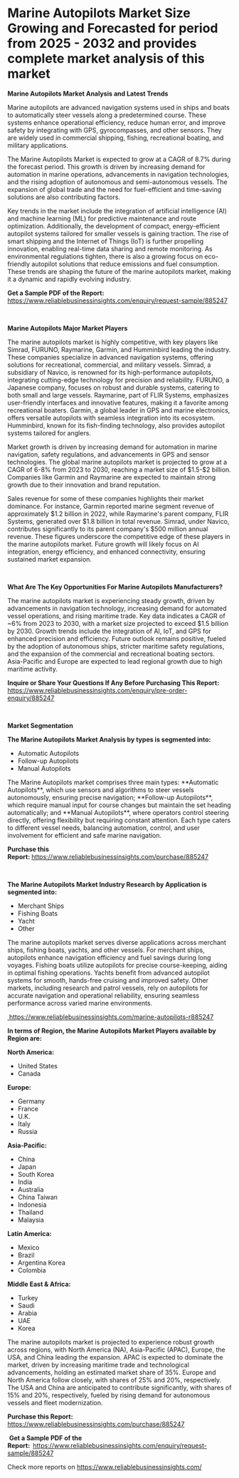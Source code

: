 <p><h1>Marine Autopilots Market Size Growing and Forecasted for period from 2025 - 2032 and provides complete market analysis of this market</h1></p><p><strong>Marine Autopilots Market Analysis and Latest Trends</strong></p>
<p><p>Marine autopilots are advanced navigation systems used in ships and boats to automatically steer vessels along a predetermined course. These systems enhance operational efficiency, reduce human error, and improve safety by integrating with GPS, gyrocompasses, and other sensors. They are widely used in commercial shipping, fishing, recreational boating, and military applications.</p><p>The Marine Autopilots Market is expected to grow at a CAGR of 8.7% during the forecast period. This growth is driven by increasing demand for automation in marine operations, advancements in navigation technologies, and the rising adoption of autonomous and semi-autonomous vessels. The expansion of global trade and the need for fuel-efficient and time-saving solutions are also contributing factors.</p><p>Key trends in the market include the integration of artificial intelligence (AI) and machine learning (ML) for predictive maintenance and route optimization. Additionally, the development of compact, energy-efficient autopilot systems tailored for smaller vessels is gaining traction. The rise of smart shipping and the Internet of Things (IoT) is further propelling innovation, enabling real-time data sharing and remote monitoring. As environmental regulations tighten, there is also a growing focus on eco-friendly autopilot solutions that reduce emissions and fuel consumption. These trends are shaping the future of the marine autopilots market, making it a dynamic and rapidly evolving industry.</p></p>
<p><strong>Get a Sample PDF of the Report:&nbsp;</strong> <a href="https://www.reliablebusinessinsights.com/enquiry/request-sample/885247?utm_campaign=96&utm_medium=2&utm_source=Github&utm_content=ia&utm_term=22012025&utm_id=marine-autopilots">https://www.reliablebusinessinsights.com/enquiry/request-sample/885247</a></p>
<p>&nbsp;</p>
<p><strong>Marine Autopilots Major Market Players</strong></p>
<p><p>The marine autopilots market is highly competitive, with key players like Simrad, FURUNO, Raymarine, Garmin, and Humminbird leading the industry. These companies specialize in advanced navigation systems, offering solutions for recreational, commercial, and military vessels. Simrad, a subsidiary of Navico, is renowned for its high-performance autopilots, integrating cutting-edge technology for precision and reliability. FURUNO, a Japanese company, focuses on robust and durable systems, catering to both small and large vessels. Raymarine, part of FLIR Systems, emphasizes user-friendly interfaces and innovative features, making it a favorite among recreational boaters. Garmin, a global leader in GPS and marine electronics, offers versatile autopilots with seamless integration into its ecosystem. Humminbird, known for its fish-finding technology, also provides autopilot systems tailored for anglers.</p><p>Market growth is driven by increasing demand for automation in marine navigation, safety regulations, and advancements in GPS and sensor technologies. The global marine autopilots market is projected to grow at a CAGR of 6-8% from 2023 to 2030, reaching a market size of $1.5-$2 billion. Companies like Garmin and Raymarine are expected to maintain strong growth due to their innovation and brand reputation.</p><p>Sales revenue for some of these companies highlights their market dominance. For instance, Garmin reported marine segment revenue of approximately $1.2 billion in 2022, while Raymarine's parent company, FLIR Systems, generated over $1.8 billion in total revenue. Simrad, under Navico, contributes significantly to its parent company's $500 million annual revenue. These figures underscore the competitive edge of these players in the marine autopilots market. Future growth will likely focus on AI integration, energy efficiency, and enhanced connectivity, ensuring sustained market expansion.</p></p>
<p>&nbsp;</p>
<p><strong>What Are The Key Opportunities For Marine Autopilots Manufacturers?</strong></p>
<p><p>The marine autopilots market is experiencing steady growth, driven by advancements in navigation technology, increasing demand for automated vessel operations, and rising maritime trade. Key data indicates a CAGR of ~6% from 2023 to 2030, with a market size projected to exceed $1.5 billion by 2030. Growth trends include the integration of AI, IoT, and GPS for enhanced precision and efficiency. Future outlook remains positive, fueled by the adoption of autonomous ships, stricter maritime safety regulations, and the expansion of the commercial and recreational boating sectors. Asia-Pacific and Europe are expected to lead regional growth due to high maritime activity.</p></p>
<p><strong>Inquire or Share Your Questions If Any Before Purchasing This Report:</strong> <a href="https://www.reliablebusinessinsights.com/enquiry/pre-order-enquiry/885247?utm_campaign=96&utm_medium=2&utm_source=Github&utm_content=ia&utm_term=22012025&utm_id=marine-autopilots">https://www.reliablebusinessinsights.com/enquiry/pre-order-enquiry/885247</a></p>
<p>&nbsp;</p>
<p><strong>Market Segmentation</strong></p>
<p><strong>The Marine Autopilots Market Analysis by types is segmented into:</strong></p>
<p><ul><li>Automatic Autopilots</li><li>Follow-up Autopilots</li><li>Manual Autopilots</li></ul></p>
<p><p>The Marine Autopilots market comprises three main types: **Automatic Autopilots**, which use sensors and algorithms to steer vessels autonomously, ensuring precise navigation; **Follow-up Autopilots**, which require manual input for course changes but maintain the set heading automatically; and **Manual Autopilots**, where operators control steering directly, offering flexibility but requiring constant attention. Each type caters to different vessel needs, balancing automation, control, and user involvement for efficient and safe marine navigation.</p></p>
<p><strong>Purchase this Report:&nbsp;</strong><a href="https://www.reliablebusinessinsights.com/purchase/885247?utm_campaign=96&utm_medium=2&utm_source=Github&utm_content=ia&utm_term=22012025&utm_id=marine-autopilots">https://www.reliablebusinessinsights.com/purchase/885247</a></p>
<p>&nbsp;</p>
<p><strong>The Marine Autopilots Market Industry Research by Application is segmented into:</strong></p>
<p><ul><li>Merchant Ships</li><li>Fishing Boats</li><li>Yacht</li><li>Other</li></ul></p>
<p><p>The marine autopilots market serves diverse applications across merchant ships, fishing boats, yachts, and other vessels. For merchant ships, autopilots enhance navigation efficiency and fuel savings during long voyages. Fishing boats utilize autopilots for precise course-keeping, aiding in optimal fishing operations. Yachts benefit from advanced autopilot systems for smooth, hands-free cruising and improved safety. Other markets, including research and patrol vessels, rely on autopilots for accurate navigation and operational reliability, ensuring seamless performance across varied marine environments.</p></p>
<p><a href="https://www.reliablebusinessinsights.com/marine-autopilots-r885247?utm_campaign=96&utm_medium=2&utm_source=Github&utm_content=ia&utm_term=22012025&utm_id=marine-autopilots">&nbsp;https://www.reliablebusinessinsights.com/marine-autopilots-r885247</a></p>
<p><strong>In terms of Region, the Marine Autopilots Market Players available by Region are:</strong></p>
<p>
    <p> <strong> North America: </strong>
        <ul>
            <li>United States</li>
            <li>Canada</li>
        </ul>
        </p> 
    <p> <strong> Europe: </strong>
        <ul>
            <li>Germany</li>
            <li>France</li>
            <li>U.K.</li>
            <li>Italy</li>
            <li>Russia</li>
        </ul>
        </p> 
    <p> <strong> Asia-Pacific: </strong>
        <ul>
            <li>China</li>
            <li>Japan</li>
            <li>South Korea</li>
            <li>India</li>
            <li>Australia</li>
            <li>China Taiwan</li>
            <li>Indonesia</li>
            <li>Thailand</li>
            <li>Malaysia</li>
        </ul>
        </p> 
    <p> <strong> Latin America: </strong>
        <ul>
            <li>Mexico</li>
            <li>Brazil</li>
            <li>Argentina Korea</li>
            <li>Colombia</li>
        </ul>
        </p> 
    <p> <strong> Middle East & Africa: </strong>
        <ul>
            <li>Turkey</li>
            <li>Saudi</li>
            <li>Arabia</li>
            <li>UAE</li>
            <li>Korea</li>
        </ul>
    </p>
    </p>
<p><p>The marine autopilots market is projected to experience robust growth across regions, with North America (NA), Asia-Pacific (APAC), Europe, the USA, and China leading the expansion. APAC is expected to dominate the market, driven by increasing maritime trade and technological advancements, holding an estimated market share of 35%. Europe and North America follow closely, with shares of 25% and 20%, respectively. The USA and China are anticipated to contribute significantly, with shares of 15% and 20%, respectively, fueled by rising demand for autonomous vessels and fleet modernization.</p></p>
<p><strong>Purchase this Report: </strong><a href="https://www.reliablebusinessinsights.com/purchase/885247?utm_campaign=96&utm_medium=2&utm_source=Github&utm_content=ia&utm_term=22012025&utm_id=marine-autopilots">https://www.reliablebusinessinsights.com/purchase/885247</a></p>
<p>&nbsp;<strong>Get a Sample PDF of the Report:&nbsp;&nbsp;</strong><a href="https://www.reliablebusinessinsights.com/enquiry/request-sample/885247?utm_campaign=96&utm_medium=2&utm_source=Github&utm_content=ia&utm_term=22012025&utm_id=marine-autopilots">https://www.reliablebusinessinsights.com/enquiry/request-sample/885247</a></p>
<p><strong></strong></p>
<p>Check more reports on <a href="https://www.reliablebusinessinsights.com/?utm_campaign=96&utm_medium=2&utm_source=Github&utm_content=ia&utm_term=22012025&utm_id=marine-autopilots">https://www.reliablebusinessinsights.com/</a></p>